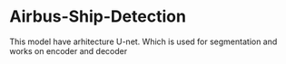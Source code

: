 # Airbus-Ship-Detection
This model have arhitecture U-net. Which is used for segmentation and works on encoder and decoder

